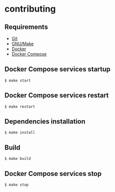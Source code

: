 # contributing

## Requirements

- [Git](https://git-scm.com/)
- [GNU/Make](https://git-scm.com/)
- [Docker](https://www.docker.com/)
- [Docker Compose](https://docs.docker.com/compose/)

## Docker Compose services startup

```console
$ make start
```

## Docker Compose services restart

```console
$ make restart
```

## Dependencies installation

```console
$ make install
```

## Build

```console
$ make build
```

## Docker Compose services stop

```console
$ make stop
```
